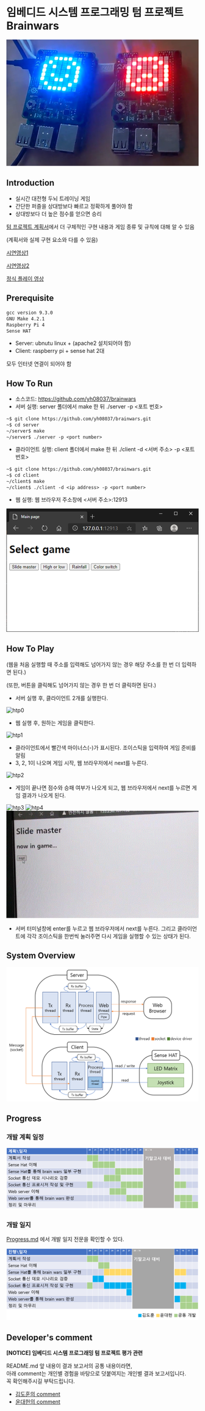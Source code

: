 # 임베디드 시스템 프로그래밍 텀 프로젝트 Brainwars

![main image](images/main_image.png)

## Introduction

- 실시간 대전형 두뇌 트레이닝 게임
- 간단한 퍼즐을 상대방보다 빠르고 정확하게 풀어야 함
- 상대방보다 더 높은 점수를 얻으면 승리

[텀 프로젝트 계획서](https://github.com/yh08037/brainwars/blob/master/reports/project_plan.pdf)에서 더 구체적인 구현 내용과 게임 종류 및 규칙에 대해 알 수 있음

(계획서와 실제 구현 요소와 다를 수 있음)

[시연영상1](https://youtu.be/J6u8vPuKAPY)

[시연영상2](https://youtu.be/2d-FR6rkFUw)

[정식 플레이 영상](https://youtu.be/r5DVM6OcUGw)

## Prerequisite
```
gcc version 9.3.0
GNU Make 4.2.1
Raspberry Pi 4
Sense HAT
```
-   Server: ubnutu linux + (apache2 설치되어야 함)
-   Client: raspberry pi + sense hat 2대

모두 인터넷 연결이 되어야 함

## How To Run

-	소스코드: https://github.com/yh08037/brainwars
-	서버 실행: server 폴더에서 make 한 뒤 ./server -p <포트 번호>
```
~$ git clone https://github.com/yh08037/brainwars.git
~$ cd server
~/server$ make
~/server$ ./server -p <port number>
```
-	클라이언트 실행: client 폴더에서 make 한 뒤 ./client -d <서버 주소> -p <포트 번호>
```
~$ git clone https://github.com/yh08037/brainwars.git
~$ cd client
~/client$ make
~/client$ ./client -d <ip address> -p <port number>
```
-	웹 실행: 웹 브라우저 주소창에 <서버 주소>:12913

![main page](images/main_page.png)


## How To Play

(웹을 처음 실행할 때 주소를 입력해도 넘어가지 않는 경우 해당 주소를 한 번 더 입력하면 된다.)

(또한, 버튼을 클릭해도 넘어가지 않는 경우 한 번 더 클릭하면 된다.)
-	서버 실행 후, 클라이언트 2개를 실행한다.

![htp0](images/howToPlay0.gif)

-	웹 실행 후, 원하는 게임을 클릭한다.

![htp1](images/howToPlay1.gif)

-	클라이언트에서 빨간색 마이너스(-)가 표시된다. 조이스틱을 입력하여 게임 준비를 알림
-   3, 2, 1이 나오며 게임 시작, 웹 브라우저에서 next를 누른다.

![htp2](images/howToPlay2.gif)

-   게임이 끝나면 점수와 승패 여부가 나오게 되고, 웹 브라우저에서 next를 누르면 게임 결과가 나오게 된다.

![htp3](images/howToPlay3.gif)
![htp4](images/howToPlay4.gif)
![htp5](images/howToPlay5.gif)

-   서버 터미널창에 enter를 누르고 웹 브라우저에서 next를 누른다. 그리고 클라이언트에 각각 조이스틱을 한번씩 눌러주면 다시 게임을 실행할 수 있는 상태가 된다.


## System Overview
![overview](images/system_overview.png)


## Progress
### 개발 계획 일정
![plan](images/plan.png)

### 개발 일지
[Progress.md](reports/progress.md) 에서 개발 일지 전문을 확인할 수 있다.

![progress](images/progress.png)

## Developer's comment

**[NOTICE] 임베디드 시스템 프로그래밍 텀 프로젝트 평가 관련** 

README.md 앞 내용이 결과 보고서의 공통 내용이라면,<br>
아래 comment는 개인별 경험을 바탕으로 덧붙여지는 개인별 결과 보고서입니다. <br>
꼭 확인해주시길 부탁드립니다.

-   [김도훈의 comment](reports/comment_yh08037.md)
-   [윤대헌의 comment](reports/comment_greathoney.md)
